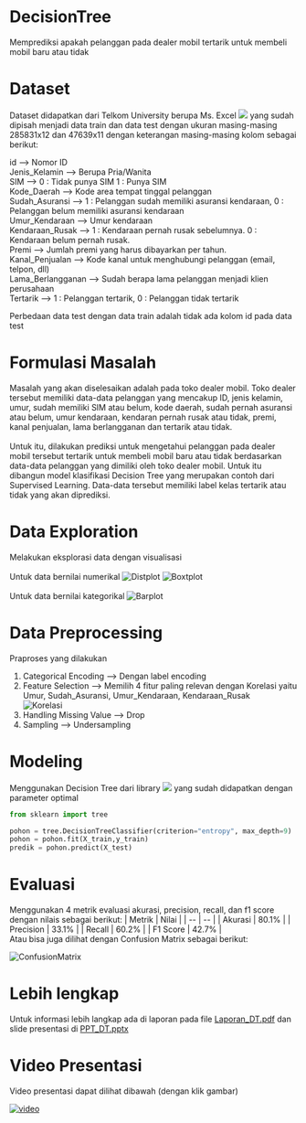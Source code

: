 # DecisionTree
Memprediksi apakah pelanggan pada dealer mobil tertarik untuk membeli mobil baru atau tidak

# Dataset
Dataset didapatkan dari Telkom University berupa Ms. Excel <img src = 'https://img.shields.io/badge/Microsoft_Excel-217346?style=for-the-badge&logo=microsoft-excel&logoColor=white' /> yang sudah dipisah menjadi data train dan data test dengan ukuran masing-masing 285831x12 dan 47639x11 dengan keterangan masing-masing kolom sebagai berikut:

id --> Nomor ID<br>
Jenis_Kelamin --> Berupa Pria/Wanita<br>
SIM	--> 0 : Tidak punya SIM 1 : Punya SIM<br>
Kode_Daerah --> Kode area tempat tinggal pelanggan<br>
Sudah_Asuransi --> 1 : Pelanggan sudah memiliki asuransi kendaraan, 0 : Pelanggan belum memiliki asuransi kendaraan<br>
Umur_Kendaraan --> Umur kendaraan<br>
Kendaraan_Rusak --> 1 : Kendaraan pernah rusak sebelumnya. 0 : Kendaraan belum pernah rusak.<br>
Premi --> Jumlah premi yang harus dibayarkan per tahun.<br>
Kanal_Penjualan --> Kode kanal untuk menghubungi pelanggan (email, telpon, dll)<br>
Lama_Berlangganan	--> Sudah berapa lama pelanggan menjadi klien perusahaan<br>
Tertarik --> 1 : Pelanggan tertarik, 0 : Pelanggan tidak tertarik<br>

Perbedaan data test dengan data train adalah tidak ada kolom id pada data test

# Formulasi Masalah
Masalah yang akan diselesaikan adalah pada toko dealer mobil. Toko dealer tersebut memiliki data-data pelanggan yang mencakup ID, jenis kelamin, umur, sudah memiliki SIM atau belum, kode daerah, sudah pernah asuransi atau belum, umur kendaraan, kendaran pernah rusak atau tidak, premi, kanal penjualan, lama berlangganan dan tertarik atau tidak.<br><br>
Untuk itu, dilakukan prediksi untuk mengetahui pelanggan pada dealer mobil tersebut tertarik untuk membeli mobil baru atau tidak berdasarkan data-data pelanggan yang dimiliki oleh toko dealer mobil. Untuk itu dibangun model klasifikasi Decision Tree yang merupakan contoh dari Supervised Learning. Data-data tersebut memiliki label kelas tertarik atau tidak yang akan diprediksi.

# Data Exploration
Melakukan eksplorasi data dengan visualisasi<br><br>
Untuk data bernilai numerikal
![Distplot](https://drive.google.com/uc?id=1632wKguwXOUQR-Guahzw-esLont2UYKp)
![Boxtplot](https://drive.google.com/uc?id=1Lo3F30KeSfBaT8WZdJD55SA3HFrAeQu-)
<br><br>
Untuk data bernilai kategorikal
![Barplot](https://drive.google.com/uc?id=1yGCZ_9TXaUfMWd_P1efNjZPYhzSwHTk8)

# Data Preprocessing
Praproses yang dilakukan
1. Categorical Encoding --> Dengan label encoding
2. Feature Selection --> Memilih 4 fitur paling relevan dengan Korelasi yaitu Umur, Sudah_Asuransi, Umur_Kendaraan, Kendaraan_Rusak <br>
![Korelasi](https://drive.google.com/uc?id=1Cyg603ZhyMa8JOHWB2fy5xq2J5hMC6vE) <br>
3. Handling Missing Value --> Drop
4. Sampling --> Undersampling

# Modeling
Menggunakan Decision Tree dari library  <img src="https://img.shields.io/badge/scikit_learn-F7931E?style=for-the-badge&logo=scikit-learn&logoColor=white" /> yang sudah didapatkan dengan parameter optimal 
```python
from sklearn import tree

pohon = tree.DecisionTreeClassifier(criterion="entropy", max_depth=9)
pohon = pohon.fit(X_train,y_train)
predik = pohon.predict(X_test)
```

# Evaluasi
Menggunakan 4 metrik evaluasi akurasi, precision, recall, dan f1 score dengan nilais sebagai berikut:
| Metrik | Nilai |
| -- | -- |
| Akurasi | 80.1% |
| Precision | 33.1% | 
| Recall | 60.2% |
| F1 Score | 42.7% |
<br>
Atau bisa juga dilihat dengan Confusion Matrix sebagai berikut: <br>

![ConfusionMatrix](https://drive.google.com/uc?id=1PwGSAirwKzEirNtyOE4M_uuRJx1wF7u7)

# Lebih lengkap
Untuk informasi lebih langkap ada di laporan pada file [Laporan_DT.pdf](https://github.com/Otniel113/DecisionTree/files/7811960/Laporan_DT.pdf) dan slide presentasi di [PPT_DT.pptx](https://github.com/Otniel113/DecisionTree/files/7811964/PPT_DT.pptx)

# Video Presentasi
Video presentasi dapat dilihat dibawah (dengan klik gambar) <br>

[![video](https://img.youtube.com/vi/skGCBnNzlwM/0.jpg)](https://youtu.be/skGCBnNzlwM)
